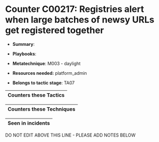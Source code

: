 # Counter C00217: Registries alert when large batches of newsy URLs get registered together

* **Summary**: 

* **Playbooks**: 

* **Metatechnique**: M003 - daylight

* **Resources needed:** platform_admin

* **Belongs to tactic stage**: TA07


| Counters these Tactics |
| ---------------------- |



| Counters these Techniques |
| ------------------------- |



| Seen in incidents |
| ----------------- |


DO NOT EDIT ABOVE THIS LINE - PLEASE ADD NOTES BELOW